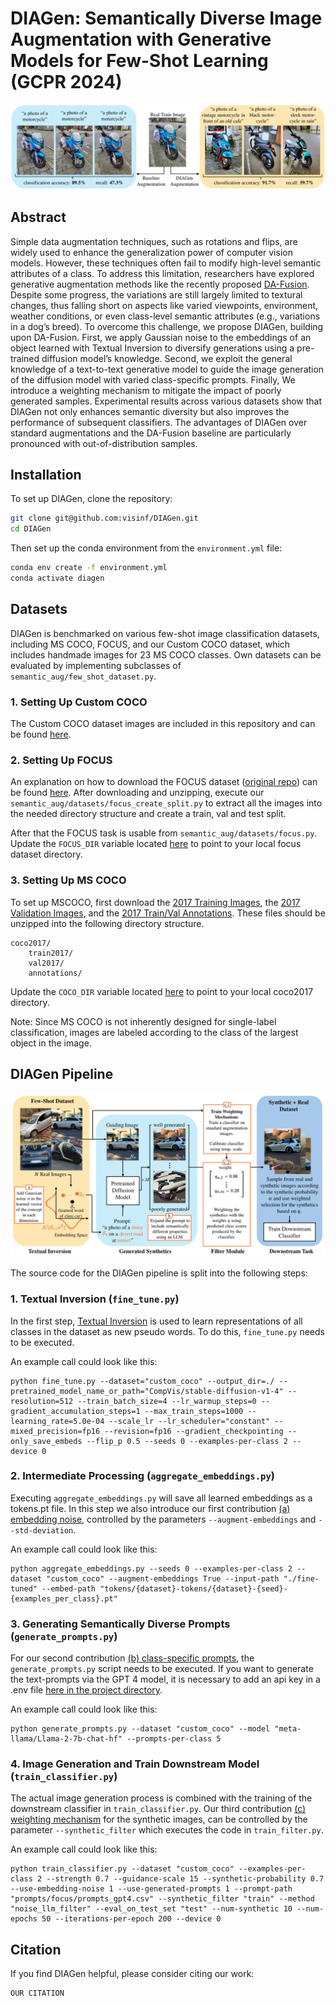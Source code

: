 # DIAGen: Semantically Diverse Image Augmentation with Generative Models for Few-Shot Learning (GCPR 2024)

![DIAGen Banner](assets/banner.png)

## Abstract
Simple data augmentation techniques, such as rotations and flips, are widely used to enhance the generalization power of computer vision models. However, these techniques often fail to modify high-level semantic attributes of a class. To address this limitation, researchers have explored generative augmentation methods like the recently proposed [DA-Fusion](https://github.com/brandontrabucco/da-fusion). Despite some progress, the variations are still largely limited to textural changes, thus falling short on aspects like varied viewpoints, environment, weather conditions, or even class-level semantic attributes (e.g., variations in a dog’s breed). To overcome this challenge, we propose DIAGen, building upon DA-Fusion. First, we apply Gaussian noise to the embeddings of an object learned with Textual Inversion to diversify generations using a pre-trained diffusion model’s knowledge. Second, we exploit the general knowledge of a text-to-text generative model to guide the image generation of the diffusion model with varied class-specific prompts. Finally, We introduce a weighting mechanism to mitigate the impact of poorly generated samples. Experimental results across various datasets show that DIAGen not only enhances semantic diversity but also improves the performance of subsequent classifiers. The advantages of DIAGen over standard augmentations and the DA-Fusion baseline are particularly pronounced with out-of-distribution samples.

## Installation

To set up DIAGen, clone the repository:
```bash
git clone git@github.com:visinf/DIAGen.git
cd DIAGen
```

Then set up the conda environment from the `environment.yml` file:
```bash
conda env create -f environment.yml
conda activate diagen
```

## Datasets
DIAGen is benchmarked on various few-shot image classification datasets, including MS COCO, FOCUS, and our Custom COCO dataset, which includes handmade images for 23 MS COCO classes.
Own datasets can be evaluated by implementing subclasses of `semantic_aug/few_shot_dataset.py`.

### 1. Setting Up Custom COCO
The Custom COCO dataset images are included in this repository and can be found [here](https://github.com/visinf/DIAGen/blob/main/semantic_aug/datasets/custom_coco/).

### 2. Setting Up FOCUS
An explanation on how to download the FOCUS dataset ([original repo](https://github.com/priyathamkat/focus.git)) can be found [here](https://umd.app.box.com/s/w7tvxer0wur7vtsoqcemfopgshn6zklv). After downloading and unzipping, execute our `semantic_aug/datasets/focus_create_split.py` to extract all the images into the needed directory structure and create a train, val and test split.

After that the FOCUS task is usable from `semantic_aug/datasets/focus.py`. Update the `FOCUS_DIR` variable located [here](https://github.com/visinf/DIAGen/blob/main/semantic_aug/datasets/focus.py#L19) to point to your local focus dataset directory.

### 3. Setting Up MS COCO

To set up MSCOCO, first download the [2017 Training Images](http://images.cocodataset.org/zips/train2017.zip), the [2017 Validation Images](http://images.cocodataset.org/zips/val2017.zip), and the [2017 Train/Val Annotations](http://images.cocodataset.org/annotations/annotations_trainval2017.zip). These files should be unzipped into the following directory structure.

```
coco2017/
    train2017/
    val2017/
    annotations/
```
Update the `COCO_DIR` variable located [here](https://github.com/visinf/DIAGen/blob/main/semantic_aug/datasets/coco.py#L17) to point to your local coco2017 directory.

Note: Since MS COCO is not inherently designed for single-label classification, images are labeled according to the class of the largest object in the image.

## DIAGen Pipeline

![DIAGen Pipeline](assets/diagen_pipeline.png)

The source code for the DIAGen pipeline is split into the following steps:

### 1. Textual Inversion (`fine_tune.py`)
In the first step, [Textual Inversion](https://arxiv.org/abs/2208.01618) is used to learn representations of all classes in the dataset as new pseudo words. To do this, `fine_tune.py` needs to be executed.

An example call could look like this:
```
python fine_tune.py --dataset="custom_coco" --output_dir=./ --pretrained_model_name_or_path="CompVis/stable-diffusion-v1-4" --resolution=512 --train_batch_size=4 --lr_warmup_steps=0 --gradient_accumulation_steps=1 --max_train_steps=1000 --learning_rate=5.0e-04 --scale_lr --lr_scheduler="constant" --mixed_precision=fp16 --revision=fp16 --gradient_checkpointing --only_save_embeds --flip_p 0.5 --seeds 0 --examples-per-class 2 --device 0       
```

### 2. Intermediate Processing (`aggregate_embeddings.py`)
Executing `aggregate_embeddings.py` will save all learned embeddings as a tokens.pt file. In this step we also introduce our first contribution <ins>(a) embedding noise</ins>, controlled by the parameters `--augment-embeddings` and `--std-deviation`.

An example call could look like this:
```
python aggregate_embeddings.py --seeds 0 --examples-per-class 2 --dataset "custom_coco" --augment-embeddings True --input-path "./fine-tuned" --embed-path "tokens/{dataset}-tokens/{dataset}-{seed}-{examples_per_class}.pt"
```

### 3. Generating Semantically Diverse Prompts (`generate_prompts.py`)
For our second contribution <ins>(b) class-specific prompts</ins>, the `generate_prompts.py` script needs to be executed. If you want to generate the text-prompts via the GPT 4 model, it is necessary to add an api key in a .env file [here in the project directory](https://github.com/visinf/DIAGen).

An example call could look like this:
```
python generate_prompts.py --dataset "custom_coco" --model "meta-llama/Llama-2-7b-chat-hf" --prompts-per-class 5
```

### 4. Image Generation and Train Downstream Model (`train_classifier.py`)
The actual image generation process is combined with the training of the downstream classifier in `train_classifier.py`. Our third contribution <ins>(c) weighting mechanism</ins> for the synthetic images, can be controlled by the parameter `--synthetic_filter` which executes the code in `train_filter.py`.

An example call could look like this:
```
python train_classifier.py --dataset "custom_coco" --examples-per-class 2 --strength 0.7 --guidance-scale 15 --synthetic-probability 0.7 --use-embedding-noise 1 --use-generated-prompts 1 --prompt-path "prompts/focus/prompts_gpt4.csv" --synthetic_filter "train" --method "noise_llm_filter" --eval_on_test_set "test" --num-synthetic 10 --num-epochs 50 --iterations-per-epoch 200 --device 0
```

## Citation

If you find DIAGen helpful, please consider citing our work:

```
OUR CITATION
```

